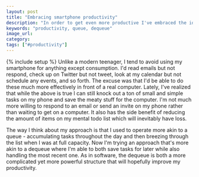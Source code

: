 ```yaml
---
layout: post
title: "Embracing smartphone productivity"
description: "In order to get even more productive I've embraced the idea of doing small tasks on my phone in order to just knock them out."
keywords: "productivity, queue, dequeue"
image_url:
category:
tags: ["#productivity"]
---
```

{% include setup %}
Unlike a modern teenager, I tend to avoid using my smartphone for anything except consumption. I'd read emails but not respond, check up on Twitter but not tweet, look at my calendar but not schedule any events, and so forth. The excuse was that I'd be able to do these much more effectively in front of a real computer. Lately, I've realized that while the above is true I can still knock out a ton of small and simple tasks on my phone and save the meaty stuff for the computer. I'm not much more willing to respond to an email or send an invite on my phone rather than waiting to get on a computer. It also has the side benefit of reducing the amount of items on my mental todo list which will inevitably have loss.

The way I think about my approach is that I used to operate more akin to a queue - accumulating tasks throughout the day and then breezing through the list when I was at full capacity. Now I'm trying an approach that's more akin to a dequeue where I'm able to both save tasks for later while also handling the most recent one. As in software, the dequeue is both a more complicated yet more powerful structure that will hopefully improve my productivity.
